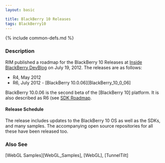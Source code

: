 ```yaml
---
layout: basic

title: BlackBerry 10 Releases
tags: BlackBerry10
---
```

{% include common-defs.md %}

### Description 

RIM published a roadmap for the BlackBerry 10 Releases at
[Inside BlackBerry DevBlog](http://devblog.blackberry.com)
on July 19, 2012.  The releases are as follows:

* R4, May 2012
* R6, July 2012 - [BlackBerry 10.0.06][BlackBerry_10_0_06]

BlackBerry 10.0.06 is the second beta of the [BlackBerry 10] platform.  It is
also described as R6 (see [SDK Roadmap](http://devblog.blackberry.com/2012/07/blackberry-10-beta-sdk-updates/).

#### Release Schedule

The release includes updates to the BlackBerry 10 OS as well as the SDKs, and many samples.
The accompanying open source repositories for all these have been released too.

### Also See
[WebGL Samples][WebGL_Samples], [WebGL], [TunnelTilt]
